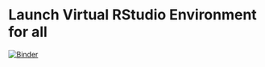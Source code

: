 # Launch Virtual RStudio Environment for all

 [![Binder](https://mybinder.org/badge_logo.svg)](https://mybinder.org/v2/gh/ifetzer/RStudioForTeachingTest/main?urlpath=rstudio)